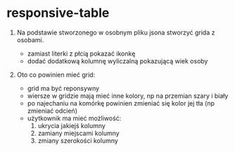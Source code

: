 # responsive-table

1. Na podstawie stworzonego w osobnym pliku jsona stworzyć grida z osobami.
	- zamiast literki z płcią pokazać ikonkę 
	- dodać dodatkową kolumnę wyliczalną pokazującą wiek osoby

2. Oto co powinien mieć grid:
	- grid ma być reponsywny
	- wiersze w gridzie mają mieć inne kolory, np na przemian szary i biały
	- po najechaniu na komórkę powinien zmieniać się kolor jej tła (np zmieniać odcień)
	- użytkownik ma mieć możliwość:	
		1. ukrycia jakiejś kolumny
		2. zamiany miejscami kolumny
		3. zmiany szerokości kolumny